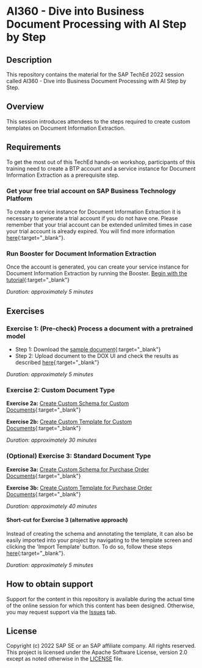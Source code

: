 # AI360 - Dive into Business Document Processing with AI Step by Step

## Description

This repository contains the material for the SAP TechEd 2022 session called AI360 - Dive into Business Document Processing with AI Step by Step.  

## Overview

This session introduces attendees to the steps required to create custom templates on Document Information Extraction.

## Requirements

To get the most out of this TechEd hands-on workshop, participants of this training need to create a BTP account and a service instance for Document Information Extraction as a prerequisite step.

### Get your free trial account on SAP Business Technology Platform
To create a service instance for Document Information Extraction it is necessary to generate a trial account if you do not have one. Please remember that your trial account can be extended unlimited times in case your trial account is already expired. You will find more information [here](https://developers.sap.com/tutorials/hcp-create-trial-account.html#0dcf1c45-cd6f-48cc-ae10-690765287a5a){:target="_blank"}. 

### Run Booster for Document Information Extraction 
Once the account is generated, you can create your service instance for Document Information Extraction by running the Booster. [Begin with the tutorial](https://developers.sap.com/tutorials/cp-aibus-dox-booster-app.html){:target="_blank"}

*Duration: approximately 5 minutes* 

## Exercises

### Exercise 1: (Pre-check) Process a document with a pretrained model
<a id="Exercise0"></a>
- Step 1: Download the [sample document](https://raw.githubusercontent.com/SAPDocuments/Tutorials/master/tutorials/cp-aibus-dox-swagger-ui/data/sample-invoice-1.pdf){:target="_blank"}
- Step 2: Upload document to the DOX UI and check the results as described [here](https://developers.sap.com/tutorials/cp-aibus-dox-ui.html){:target="_blank"}

*Duration: approximately 5 minutes*

### Exercise 2: Custom Document Type

<a id="Exercise2a"></a>
**Exercise 2a:**
[Create Custom Schema for Custom Documents](https://developers.sap.com/tutorials/cp-aibus-dox-ui-schema-custom.html){:target="_blank"}

<a id="Exercise2b"></a>
**Exercise 2b:**
[Create Custom Template for Custom Documents](https://developers.sap.com/tutorials/cp-aibus-dox-ui-template-custom.html){:target="_blank"}

*Duration: approximately 30 minutes*

### (Optional) Exercise 3: Standard Document Type 

<a id="Exercise3a"></a>
**Exercise 3a:**
[Create Custom Schema for Purchase Order Documents](https://developers.sap.com/tutorials/cp-aibus-dox-ui-schema.html){:target="_blank"}

<a id="Exercise3b"></a>
**Exercise 3b:**
[Create Custom Template for Purchase Order Documents](https://developers.sap.com/tutorials/cp-aibus-dox-ui-template.html){:target="_blank"}

*Duration: approximately 40 minutes*

#### Short-cut for Exercise 3 (alternative approach) 
Instead of creating the schema and annotating the template, it can also be easily  imported into your project by navigating to the template screen and clicking the 'Import Template' button. To do so, follow these steps [here](https://github.com/SAP-samples/teched2022-AI380/tree/main/exercises){:target="_blank"}.

*Duration: approximately 5 minutes*

## How to obtain support

Support for the content in this repository is available during the actual time of the online session for which this content has been designed. Otherwise, you may request support via the [Issues](../../issues) tab.

## License

Copyright (c) 2022 SAP SE or an SAP affiliate company. All rights reserved. This project is licensed under the Apache Software License, version 2.0 except as noted otherwise in the [LICENSE](LICENSES/Apache-2.0.txt) file.
